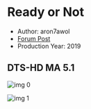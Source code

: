 # Ready or Not

* Author: aron7awol
* [Forum Post](https://www.avsforum.com/threads/bass-eq-for-filtered-movies.2995212/post-58863880)
* Production Year: 2019

## DTS-HD MA 5.1

![img 0](https://i.imgur.com/IQMWgyK.jpg)

![img 1](https://i.imgur.com/ILU51HR.png)

